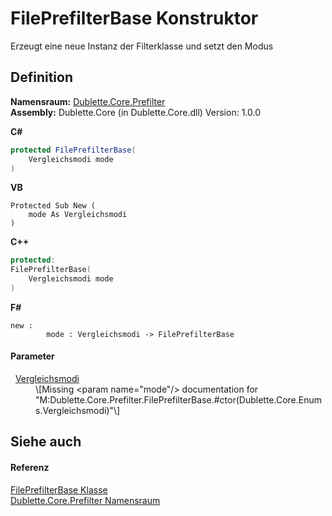 # FilePrefilterBase Konstruktor


Erzeugt eine neue Instanz der Filterklasse und setzt den Modus



## Definition
**Namensraum:** <a href="N_Dublette_Core_Prefilter.md">Dublette.Core.Prefilter</a>  
**Assembly:** Dublette.Core (in Dublette.Core.dll) Version: 1.0.0

**C#**
``` C#
protected FilePrefilterBase(
	Vergleichsmodi mode
)
```
**VB**
``` VB
Protected Sub New ( 
	mode As Vergleichsmodi
)
```
**C++**
``` C++
protected:
FilePrefilterBase(
	Vergleichsmodi mode
)
```
**F#**
``` F#
new : 
        mode : Vergleichsmodi -> FilePrefilterBase
```



#### Parameter
<dl><dt>  <a href="T_Dublette_Core_Enums_Vergleichsmodi.md">Vergleichsmodi</a></dt><dd>\[Missing &lt;param name="mode"/&gt; documentation for "M:Dublette.Core.Prefilter.FilePrefilterBase.#ctor(Dublette.Core.Enums.Vergleichsmodi)"\]</dd></dl>

## Siehe auch


#### Referenz
<a href="T_Dublette_Core_Prefilter_FilePrefilterBase.md">FilePrefilterBase Klasse</a>  
<a href="N_Dublette_Core_Prefilter.md">Dublette.Core.Prefilter Namensraum</a>  
